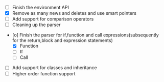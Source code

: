 - [ ] Finish the environment API
- [x] Remove as many news and deletes and use smart pointers
- [ ] Add support for comparison operators  
- [ ] Cleaning up the parser
- [o] Finish the parser for if,function and call expressions(subsequently for the return,block and expression statements)
  - [x] Function
  - [ ] If
  - [ ] Call
- [ ] Add support for classes and inheritance
- [ ] Higher order function support
